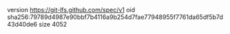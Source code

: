 version https://git-lfs.github.com/spec/v1
oid sha256:79789d4987e90bbf7b4116a9b254d7fae77948955f7761da65df5b7d43d40de6
size 4052
